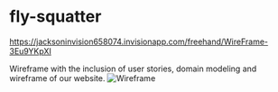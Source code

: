 # fly-squatter

https://jacksoninvision658074.invisionapp.com/freehand/WireFrame-3Eu9YKpXI

Wireframe with the inclusion of user stories, domain modeling and wireframe of our website.
![Wireframe](https://user-images.githubusercontent.com/93104234/182429030-b34f36ae-2b55-47fe-ad03-9cd11cd83f37.PNG)
